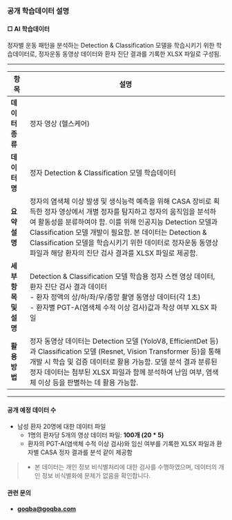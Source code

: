 ### 공개 학습데이터 설명

#### □ AI 학습데이터
정자별 운동 패턴을 분석하는 Detection & Classification 모델을 학습시키기 위한 학습데이터로, 정자운동 동영상 데이터와 환자 진단 결과를 기록한 XLSX 파일로 구성됨.

---

| 항목                  | 설명                                                                                                                                                                                                                           |
|-----------------------|--------------------------------------------------------------------------------------------------------------------------------------------------------------------------------------------------------------------------------|
| **데이터 종류**       | 정자 영상 (헬스케어)                                                                                                                                                                                                          |
| **데이터명**          | 정자 Detection & Classification 모델 학습데이터                                                                                                                                                                              |
| **요약설명**         | 정자의 염색체 이상 발생 및 생식능력 예측을 위해 CASA 장비로 획득한 정자 영상에서 개별 정자를 탐지하고 정자의 움직임을 분석하여 활동성을 분류하여야 함. 이를 위해 인공지능 Detection 모델과 Classification 모델 개발이 필요함. 본 데이터는 Detection & Classification 모델을 학습시키기 위한 데이터로 정자운동 동영상 파일과 해당 환자의 진단 검사 결과를 XLSX 파일로 제공함. |
| **세부항목 및 설명**  | Detection & Classification 모델 학습용 정자 스캔 영상 데이터, 환자 진단 검사 결과 데이터<br>- 환자 정액의 상/하/좌/우/중앙 촬영 동영상 데이터(각 1초)<br>- 환자별 PGT-A(염색체 수적 이상 검사)값과 착상 여부 XLSX 파일                                           |
| **활용방법**         | 정자 동영상 데이터는 Detection 모델 (YoloV8, EfficientDet 등)과 Classification 모델 (Resnet, Vision Transformer 등)을 통해 개발 시 학습 및 검증 데이터로 활용 가능함. 모델 분석 결과 분류된 정자 데이터는 첨부된 XLSX 파일과 함께 분석하여 난임 여부, 염색체 이상 등을 판별하는 데 활용 가능함.         |

---

#### 공개 예정 데이터 수
- 남성 환자 20명에 대한 데이터 파일
  - 1명의 환자당 5개의 영상 데이터 파일: **100개 (20 * 5)**
  - 환자의 PGT-A(염색체 수적 이상 검사)와 임신 여부를 기록한 XLSX 파일과 환자별 CASA 정자 결과를 분석 같이 제공함

> * 본 데이터는 개인 정보 비식별처리에 대한 검사를 수행하였으며, 데이터의 개인 정보 비식별화에 문제가 없음을 확인합니다.

#### 관련 문의
- **goqba@goqba.com**
